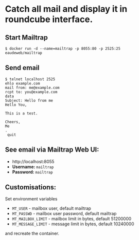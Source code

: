 # Catch all mail and display it in roundcube interface.



## Start Mailtrap

    $ docker run -d --name=mailtrap -p 8055:80 -p 2525:25 eaudeweb/mailtrap

## Send email

    $ telnet localhost 2525
    ehlo example.com
    mail from: me@example.com
    rcpt to: you@example.com
    data
    Subject: Hello from me
    Hello You,

    This is a test.

    Cheers,
    Me
    .
     quit

## See email via Mailtrap Web UI:

* http://localhost:8055
* **Username:** `mailtrap`
* **Password:** `mailtrap`

## Customisations:

Set environment variables

* `MT_USER` - mailbox user, default mailtrap
* `MT_PASSWD` - mailbox user password, default mailtrap
* `MT_MAILBOX_LIMIT` - mailbox limit in bytes, default 51200000
* `MT_MESSAGE_LIMIT` - message limit in bytes, default 10240000

and recreate the container.

